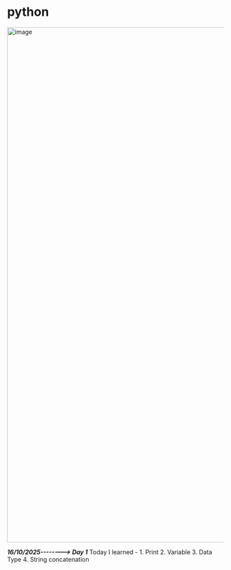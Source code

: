 # python
<img width="1200" height="1200" alt="image" src="https://github.com/user-attachments/assets/dc2c8e9e-db2f-4674-8639-9b60b7b931de" />

***16/10/2025--------> Day 1***
Today I learned -
    1. Print
    2. Variable
    3. Data Type
    4. String concatenation 
    
